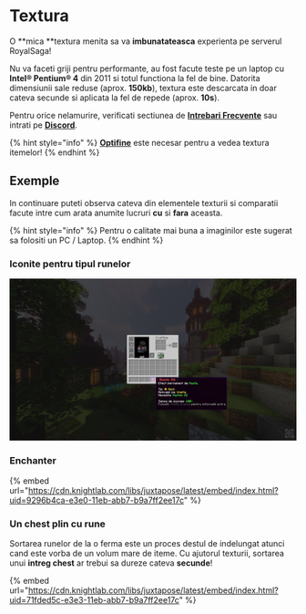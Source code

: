 # Textura

O **mica **textura menita sa va **imbunatateasca** experienta pe serverul RoyalSaga!

Nu va faceti griji pentru performante, au fost facute teste pe un laptop cu **Intel® Pentium® 4** din 2011 si totul functiona la fel de bine. Datorita dimensiunii sale reduse (aprox. **150kb**), textura este descarcata in doar cateva secunde si aplicata la fel de repede (aprox. **10s**).

Pentru orice nelamurire, verificati sectiunea de [**Intrebari Frecvente**](https://wiki.royalsaga.net/survival/textura/intrebari-frecvente) sau intrati pe [**Discord**](https://royalsaga.net/discord).

{% hint style="info" %}
[**Optifine**](https://optifine.net/downloads) este necesar pentru a vedea textura itemelor!
{% endhint %}

## Exemple

In continuare puteti observa cateva din elementele texturii si comparatii facute intre cum arata anumite lucruri **cu** si **fara** aceasta.

{% hint style="info" %}
Pentru o calitate mai buna a imaginilor este sugerat sa folositi un PC / Laptop.
{% endhint %}

### Iconite pentru tipul runelor

![](../../.gitbook/assets/iconite-rune.png)

### Enchanter

{% embed url="https://cdn.knightlab.com/libs/juxtapose/latest/embed/index.html?uid=9296b4ca-e3e0-11eb-abb7-b9a7ff2ee17c" %}

### Un chest plin cu rune

Sortarea runelor de la o ferma este un proces destul de indelungat atunci cand este vorba de un volum mare de iteme. Cu ajutorul texturii, sortarea unui **intreg chest** ar trebui sa dureze cateva **secunde**!

{% embed url="https://cdn.knightlab.com/libs/juxtapose/latest/embed/index.html?uid=71fded5c-e3e3-11eb-abb7-b9a7ff2ee17c" %}



